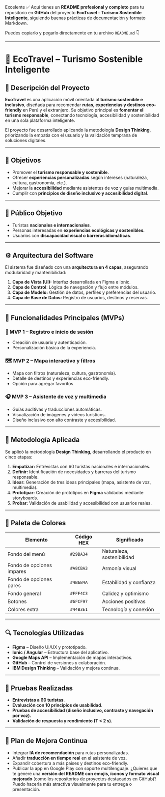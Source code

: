 Excelente ✅
Aquí tienes un **README profesional y completo** para tu repositorio en **GitHub** del proyecto **EcoTravel – Turismo Sostenible Inteligente**, siguiendo buenas prácticas de documentación y formato Markdown.

Puedes copiarlo y pegarlo directamente en tu archivo `README.md` 👇

---

# 🌿 EcoTravel – Turismo Sostenible Inteligente

## 🧭 Descripción del Proyecto

**EcoTravel** es una aplicación móvil orientada al **turismo sostenible e inclusivo**, diseñada para recomendar **rutas, experiencias y destinos eco-friendly** en Perú y el extranjero.
Su objetivo principal es **fomentar el turismo responsable**, conectando tecnología, accesibilidad y sostenibilidad en una sola plataforma inteligente.

El proyecto fue desarrollado aplicando la metodología **Design Thinking**, priorizando la empatía con el usuario y la validación temprana de soluciones digitales.

---

## 🎯 Objetivos

* Promover el **turismo responsable y sostenible**.
* Ofrecer **experiencias personalizadas** según intereses (naturaleza, cultura, gastronomía, etc.).
* Mejorar la **accesibilidad** mediante asistentes de voz y guías multimedia.
* Cumplir con **principios de diseño inclusivo y accesibilidad digital**.

---

## 👥 Público Objetivo

* Turistas **nacionales e internacionales**.
* Personas interesadas en **experiencias ecológicas y sostenibles**.
* Usuarios con **discapacidad visual o barreras idiomáticas**.

---

## ⚙️ Arquitectura del Software

El sistema fue diseñado con una **arquitectura en 4 capas**, asegurando modularidad y mantenibilidad:

1. **Capa de Vista (UI):** Interfaz desarrollada en Figma e Ionic.
2. **Capa de Control:** Lógica de navegación y flujo entre módulos.
3. **Capa de Modelo:** Gestión de datos, perfiles y preferencias del usuario.
4. **Capa de Base de Datos:** Registro de usuarios, destinos y reservas.

---

## 🧩 Funcionalidades Principales (MVPs)

### 🥇 MVP 1 – Registro e inicio de sesión

* Creación de usuario y autenticación.
* Personalización básica de la experiencia.

### 🗺️ MVP 2 – Mapa interactivo y filtros

* Mapa con filtros (naturaleza, cultura, gastronomía).
* Detalle de destinos y experiencias eco-friendly.
* Opción para agregar favoritos.

### 🎧 MVP 3 – Asistente de voz y multimedia

* Guías auditivas y traducciones automáticas.
* Visualización de imágenes y videos turísticos.
* Diseño inclusivo con alto contraste y accesibilidad.

---

## 🧠 Metodología Aplicada

Se aplicó la metodología **Design Thinking**, desarrollando el producto en cinco etapas:

1. **Empatizar:** Entrevistas con 60 turistas nacionales e internacionales.
2. **Definir:** Identificación de necesidades y barreras del turismo responsable.
3. **Idear:** Generación de tres ideas principales (mapa, asistente de voz, multimedia).
4. **Prototipar:** Creación de prototipos en **Figma** validados mediante storyboards.
5. **Probar:** Validación de usabilidad y accesibilidad con usuarios reales.

---

## 🎨 Paleta de Colores

| Elemento                  | Código HEX | Significado                |
| ------------------------- | ---------- | -------------------------- |
| Fondo del menú            | `#29BA34`  | Naturaleza, sostenibilidad |
| Fondo de opciones impares | `#A8CBA3`  | Armonía visual             |
| Fondo de opciones pares   | `#4B6B4A`  | Estabilidad y confianza    |
| Fondo general             | `#FFF4C3`  | Calidez y optimismo        |
| Botones                   | `#6FCF97`  | Acciones positivas         |
| Colores extra             | `#44B3E1`  | Tecnología y conexión      |

---

## 🔍 Tecnologías Utilizadas

* **Figma** – Diseño UI/UX y prototipado.
* **Ionic / Angular** – Estructura base del aplicativo.
* **Google Maps API** – Implementación de mapas interactivos.
* **GitHub** – Control de versiones y colaboración.
* **IBM Design Thinking** – Validación y mejora continua.

---

## 🧪 Pruebas Realizadas

* **Entrevistas a 60 turistas.**
* **Evaluación con 10 principios de usabilidad.**
* **Pruebas de accesibilidad (diseño inclusivo, contraste y navegación por voz).**
* **Validación de respuesta y rendimiento (T < 2 s).**

---

## 🚀 Plan de Mejora Continua

* Integrar **IA de recomendación** para rutas personalizadas.
* Añadir **traducción en tiempo real** en el asistente de voz.
* Expandir cobertura a más países y destinos eco-friendly.
* Publicar la app en Google Play con soporte multilenguaje.
¿Quieres que te genere una **versión del README con emojis, íconos y formato visual mejorado** (como los repositorios de proyectos destacados en GitHub)? Puedo hacerla más atractiva visualmente para tu entrega o presentación.
